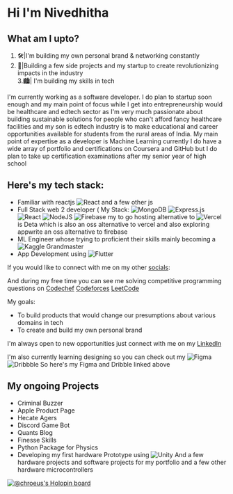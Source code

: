 # Hi I'm Nivedhitha

## What am I upto?<br>

1. 🛠️|I'm building my own personal brand & networking constantly<br>
2. 🤖|Building a few side projects and my startup to create revolutionizing impacts in the industry<br>
3.🏙️| I'm building my skills in tech<br>

I'm currently working as a software developer. I do plan to startup soon enough and my main point of focus while I get into entrepreneurship would be healthcare and edtech sector as I'm very much passionate about building sustainable solutions for people who can't afford fancy healthcare facilities and my son is edtech industry is to make educational and career opportunities available for students from the rural areas of India. My main point of expertise as a developer is Machine Learning currently I do have a wide array of portfolio and certifications on Coursera and GitHub but I do plan to take up certification examinations after my senior year of high school

## Here's my tech stack: <br>

- Familiar with reactjs ![React](https://img.shields.io/badge/react-%2320232a.svg?style=for-the-badge&logo=react&logoColor=%2361DAFB) and a few other js
- Full Stack web 2 developer ( My Stack: ![MongoDB](https://img.shields.io/badge/MongoDB-%234ea94b.svg?style=for-the-badge&logo=mongodb&logoColor=white) ![Express.js](https://img.shields.io/badge/express.js-%23404d59.svg?style=for-the-badge&logo=express&logoColor=%2361DAFB) ![React](https://img.shields.io/badge/react-%2320232a.svg?style=for-the-badge&logo=react&logoColor=%2361DAFB) ![NodeJS](https://img.shields.io/badge/node.js-6DA55F?style=for-the-badge&logo=node.js&logoColor=white) ![Firebase](https://img.shields.io/badge/Firebase-039BE5?style=for-the-badge&logo=Firebase&logoColor=white) my to go hosting alternative to ![Vercel](https://img.shields.io/badge/vercel-%23000000.svg?style=for-the-badge&logo=vercel&logoColor=white) is Deta which is also an oss alternative to vercel and also exploring appwrite an oss alternative to firebase
- ML Engineer whose trying to proficient their skills mainly becoming a ![Kaggle](https://img.shields.io/badge/Kaggle-20BEFF?style=for-the-badge&logo=Kaggle&logoColor=white) Grandmaster
- App Development using ![Flutter](https://img.shields.io/badge/Flutter-%2302569B.svg?style=for-the-badge&logo=Flutter&logoColor=white) 

If you would like to connect with me on my other [socials](https://lu.ma/nived):<br>

And during my free time you can see me solving competitive programming questions on [Codechef](https://img.shields.io/badge/Codechef-%23B92B27.svg?&style=for-the-badge&logo=Codechef&logoColor=white) [Codeforces](https://img.shields.io/badge/Codeforces-445f9d?style=for-the-badge&logo=Codeforces&logoColor=white) [LeetCode](https://img.shields.io/badge/-LeetCode-FFA116?style=for-the-badge&logo=LeetCode&logoColor=black)

My goals:<br>

- To build products that would change our presumptions about various domains in tech<br>
- To create and build my own personal brand<br>

I'm always open to new opportunities just connect with me on my [LinkedIn](https://linkedin.com/in/chroeus)

I'm also currently learning designing so you can check out my ![Figma](https://img.shields.io/badge/figma-%23F24E1E.svg?style=for-the-badge&logo=figma&logoColor=white) ![Dribbble](https://img.shields.io/badge/Dribbble-EA4C89?style=for-the-badge&logo=dribbble&logoColor=white)
So here's my Figma and Dribble linked above

## My ongoing Projects<br>

- Criminal Buzzer
- Apple Product Page
- Hecate Agers
- Discord Game Bot
- Quants Blog
- Finesse Skills
- Python Package for Physics
- Developing my first hardware Prototype using  ![Unity](https://img.shields.io/badge/unity-%23000000.svg?style=for-the-badge&logo=unity&logoColor=white)
And a few hardware projects and software projects for my portfolio and a few other hardware microcontrollers

[![@chroeus's Holopin board](https://holopin.io/api/user/board?user=chroeus)](https://holopin.io/@chroeus)

